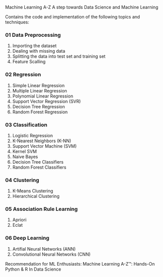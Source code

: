Machine Learning A-Z
A step towards Data Science and Machine Learning

Contains the code and implementation of the following topics and techniques:
### 01 Data Preprocessing

1. Importing the dataset
2. Dealing with missing data
3. Splitting the data into test set and training set
4. Feature Scalling

### 02 Regression

1. Simple Linear Regression
2. Multiple Linear Regression
3. Polynomial Linear Regression
4. Support Vector Regression (SVR)
5. Decision Tree Regression
6. Random Forest Regression

### 03 Classification

1. Logistic Regression
2. K-Nearest Neighbors (K-NN)
3. Support Vector Machine (SVM)
4. Kernel SVM
5. Naive Bayes
6. Decision Tree Classifiers
7. Random Forest Classifiers

### 04 Clustering

1. K-Means Clustering
2. Hierarchical Clustering

### 05 Association Rule Learning

1. Apriori
2. Eclat

### 06 Deep Learning

1. Artifial Neural Networks (ANN)
2. Convolutional Neural Networks (CNN)

Recommendation for ML Enthusiasts: Machine Learning A-Z™: Hands-On Python & R In Data Science
